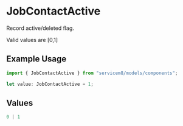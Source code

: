 # JobContactActive

Record active/deleted flag. 

Valid values are [0,1]

## Example Usage

```typescript
import { JobContactActive } from "servicem8/models/components";

let value: JobContactActive = 1;
```

## Values

```typescript
0 | 1
```